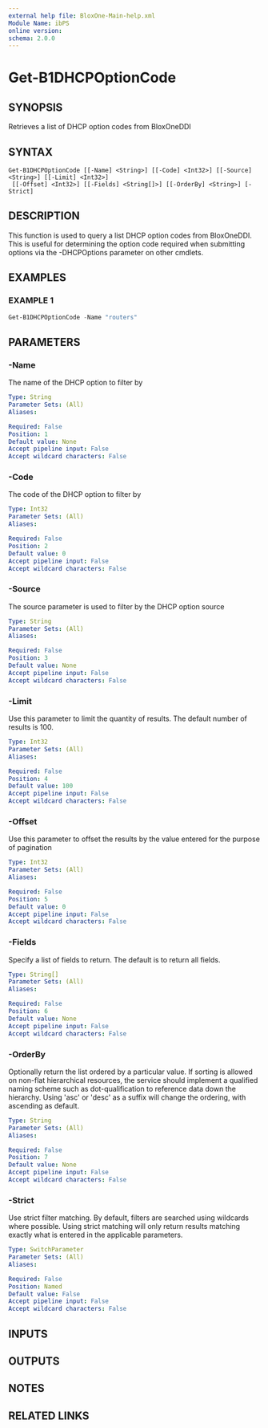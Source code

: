 ```yaml
---
external help file: BloxOne-Main-help.xml
Module Name: ibPS
online version:
schema: 2.0.0
---
```


# Get-B1DHCPOptionCode

## SYNOPSIS
Retrieves a list of DHCP option codes from BloxOneDDI

## SYNTAX

```
Get-B1DHCPOptionCode [[-Name] <String>] [[-Code] <Int32>] [[-Source] <String>] [[-Limit] <Int32>]
 [[-Offset] <Int32>] [[-Fields] <String[]>] [[-OrderBy] <String>] [-Strict]
```

## DESCRIPTION
This function is used to query a list DHCP option codes from BloxOneDDI.
This is useful for determining the option code required when submitting options via the -DHCPOptions parameter on other cmdlets.

## EXAMPLES

### EXAMPLE 1
```powershell
Get-B1DHCPOptionCode -Name "routers"
```

## PARAMETERS

### -Name
The name of the DHCP option to filter by

```yaml
Type: String
Parameter Sets: (All)
Aliases:

Required: False
Position: 1
Default value: None
Accept pipeline input: False
Accept wildcard characters: False
```

### -Code
The code of the DHCP option to filter by

```yaml
Type: Int32
Parameter Sets: (All)
Aliases:

Required: False
Position: 2
Default value: 0
Accept pipeline input: False
Accept wildcard characters: False
```

### -Source
The source parameter is used to filter by the DHCP option source

```yaml
Type: String
Parameter Sets: (All)
Aliases:

Required: False
Position: 3
Default value: None
Accept pipeline input: False
Accept wildcard characters: False
```

### -Limit
Use this parameter to limit the quantity of results.
The default number of results is 100.

```yaml
Type: Int32
Parameter Sets: (All)
Aliases:

Required: False
Position: 4
Default value: 100
Accept pipeline input: False
Accept wildcard characters: False
```

### -Offset
Use this parameter to offset the results by the value entered for the purpose of pagination

```yaml
Type: Int32
Parameter Sets: (All)
Aliases:

Required: False
Position: 5
Default value: 0
Accept pipeline input: False
Accept wildcard characters: False
```

### -Fields
Specify a list of fields to return.
The default is to return all fields.

```yaml
Type: String[]
Parameter Sets: (All)
Aliases:

Required: False
Position: 6
Default value: None
Accept pipeline input: False
Accept wildcard characters: False
```

### -OrderBy
Optionally return the list ordered by a particular value.
If sorting is allowed on non-flat hierarchical resources, the service should implement a qualified naming scheme such as dot-qualification to reference data down the hierarchy.
Using 'asc' or 'desc' as a suffix will change the ordering, with ascending as default.

```yaml
Type: String
Parameter Sets: (All)
Aliases:

Required: False
Position: 7
Default value: None
Accept pipeline input: False
Accept wildcard characters: False
```

### -Strict
Use strict filter matching.
By default, filters are searched using wildcards where possible.
Using strict matching will only return results matching exactly what is entered in the applicable parameters.

```yaml
Type: SwitchParameter
Parameter Sets: (All)
Aliases:

Required: False
Position: Named
Default value: False
Accept pipeline input: False
Accept wildcard characters: False
```

## INPUTS

## OUTPUTS

## NOTES

## RELATED LINKS
